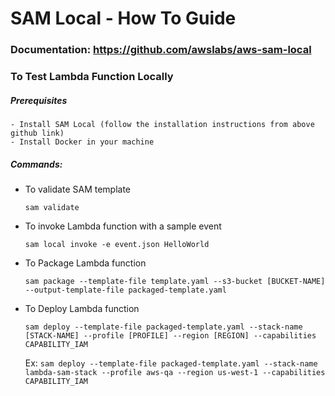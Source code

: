 # SAM Local - How To Guide

### Documentation: https://github.com/awslabs/aws-sam-local

### To Test Lambda Function Locally

##### Prerequisites 
    - Install SAM Local (follow the installation instructions from above github link)
    - Install Docker in your machine

##### Commands:
- To validate SAM template

    `sam validate`
    
- To invoke Lambda function with a sample event
 
    `sam local invoke -e event.json HelloWorld`

- To Package Lambda function

    `sam package --template-file template.yaml --s3-bucket [BUCKET-NAME] --output-template-file packaged-template.yaml`
    
- To Deploy Lambda function

    `sam deploy --template-file packaged-template.yaml --stack-name [STACK-NAME] --profile [PROFILE] --region [REGION] --capabilities CAPABILITY_IAM`
    
    Ex:
    `sam deploy --template-file packaged-template.yaml --stack-name lambda-sam-stack --profile aws-qa --region us-west-1 --capabilities CAPABILITY_IAM`